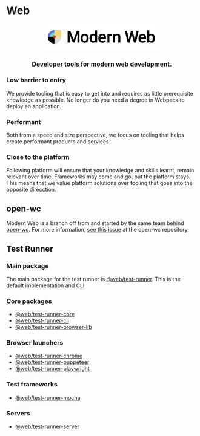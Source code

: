 # Web

<p align="center"><img src="./assets/logo.png" width="60%"/></p>

<h3 align="center">Developer tools for modern web development.</h3>

### Low barrier to entry

We provide tooling that is easy to get into and requires as little prerequisite knowledge as possible. No longer do you need a degree in Webpack to deploy an application.

### Performant

Both from a speed and size perspective, we focus on tooling that helps create performant products and services.

### Close to the platform

Following platform will ensure that your knowledge and skills learnt, remain relevant over time. Frameworks may come and go, but the platform stays.
This means that we value platform solutions over tooling that goes into the opposite direcction.

## open-wc

Modern Web is a branch off from and started by the same team behind [open-wc](https://github.com/open-wc/open-wc/). For more information, [see this issue](https://github.com/open-wc/open-wc/issues/1681) at the open-wc repository.

## Test Runner

### Main package

The main package for the test runner is [@web/test-runner](https://github.com/modernweb-dev/web/tree/master/packages/test-runner). This is the default implementation and CLI.

### Core packages

- [@web/test-runner-core](https://github.com/modernweb-dev/web/tree/master/packages/test-runner-core)
- [@web/test-runner-cli](https://github.com/modernweb-dev/web/tree/master/packages/test-runner-cli)
- [@web/test-runner-browser-lib](https://github.com/modernweb-dev/web/tree/master/packages/test-runner-browser-lib)

### Browser launchers

- [@web/test-runner-chrome](https://github.com/modernweb-dev/web/tree/master/packages/test-runner-chrome)
- [@web/test-runner-puppeteer](https://github.com/modernweb-dev/web/tree/master/packages/test-runner-puppeteer)
- [@web/test-runner-playwright](https://github.com/modernweb-dev/web/tree/master/packages/test-runner-playwright)

### Test frameworks

- [@web/test-runner-mocha](https://github.com/modernweb-dev/web/tree/master/packages/test-runner-mocha)

### Servers

- [@web/test-runner-server](https://github.com/modernweb-dev/web/tree/master/packages/test-runner-server)
